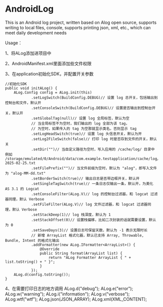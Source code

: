 # AndroidLog
This is an Android log project, written based on Alog open source, supports writing to local files, console, supports printing json, xml, etc., which can meet daily development needs


Usage：

1、将ALog添加进项目中

2、AndroidManifest.xml里面添加些文件权限
    <uses-permission android:name="android.permission.READ_EXTERNAL_STORAGE"/>
    <uses-permission android:name="android.permission.WRITE_EXTERNAL_STORAGE"/>
    
3、在application初始化SDK，并配置开关参数

    //初始化SDK
    public void initALog() {
        ALog.Config config = ALog.init(this)
                .setLogSwitch(BuildConfig.DEBUG)// 设置 log 总开关，包括输出到控制台和文件，默认开
                .setConsoleSwitch(BuildConfig.DEBUG)// 设置是否输出到控制台开关，默认开
                .setGlobalTag(null)// 设置 log 全局标签，默认为空
                // 当全局标签不为空时，我们输出的 log 全部为该 tag，
                // 为空时，如果传入的 tag 为空那就显示类名，否则显示 tag
                .setLogHeadSwitch(true)// 设置 log 头信息开关，默认为开
                .setLog2FileSwitch(false)// 打印 log 时是否存到文件的开关，默认关
                .setDir("")// 当自定义路径为空时，写入应用的 /cache/log/ 目录中 例如 /storage/emulated/0/Android/data/com.example.testapplication/cache/log/util-2025-02-25.txt
                .setFilePrefix("")// 当文件前缀为空时，默认为 "alog"，即写入文件为 "alog-MM-dd.txt"
                .setBorderSwitch(true)// 输出日志是否带边框开关，默认开
                .setSingleTagSwitch(true)// 一条日志仅输出一条，默认开，为美化 AS 3.1 的 Logcat
                .setConsoleFilter(ALog.V)// log 的控制台过滤器，和 logcat 过滤器同理，默认 Verbose
                .setFileFilter(ALog.V)// log 文件过滤器，和 logcat 过滤器同理，默认 Verbose
                .setStackDeep(1)// log 栈深度，默认为 1
                .setStackOffset(0)// 设置栈偏移，比如二次封装的话就需要设置，默认为 0
                .setSaveDays(3)// 设置日志可保留天数，默认为 -1 表示无限时长
                // 新增 ArrayList 格式化器，默认已支持 Array, Throwable, Bundle, Intent 的格式化输出
                .addFormatter(new ALog.IFormatter<ArrayList>() {
                    @Override
                    public String format(ArrayList list) {
                        return "ALog Formatter ArrayList { " + list.toString() + " }";
                    }
                });
        ALog.d(config.toString());
    }
    
4、在需要打印日志的地方调用
    ALog.d("debug");
    ALog.e("error");
    ALog.w("warning");
    ALog.i("information");
    ALog.v("verbose");
    ALog.wtf("wtf");
    ALog.json(JSON_ARRAY);
    ALog.xml(XML_CONTENT);

